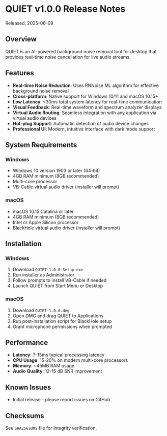 # QUIET v1.0.0 Release Notes

Released: 2025-06-09

## Overview

QUIET is an AI-powered background noise removal tool for desktop that provides real-time noise cancellation for live audio streams.

## Features

- **Real-time Noise Reduction**: Uses RNNoise ML algorithm for effective background noise removal
- **Cross-platform**: Native support for Windows 10/11 and macOS 10.15+
- **Low Latency**: <30ms total system latency for real-time communication
- **Visual Feedback**: Real-time waveform and spectrum analyzer displays
- **Virtual Audio Routing**: Seamless integration with any application via virtual audio devices
- **Hot-plug Support**: Automatic detection of audio device changes
- **Professional UI**: Modern, intuitive interface with dark mode support

## System Requirements

### Windows
- Windows 10 version 1903 or later (64-bit)
- 4GB RAM minimum (8GB recommended)
- Multi-core processor
- VB-Cable virtual audio driver (installer will prompt)

### macOS
- macOS 10.15 Catalina or later
- 4GB RAM minimum (8GB recommended)
- Intel or Apple Silicon processor
- BlackHole virtual audio driver (installer will prompt)

## Installation

### Windows
1. Download `QUIET-1.0.0-Setup.exe`
2. Run installer as Administrator
3. Follow prompts to install VB-Cable if needed
4. Launch QUIET from Start Menu or Desktop

### macOS
1. Download `QUIET-1.0.0.dmg`
2. Open DMG and drag QUIET to Applications
3. Run post-installation script for BlackHole setup
4. Grant microphone permissions when prompted

## Performance

- **Latency**: 7-15ms typical processing latency
- **CPU Usage**: 15-20% on modern multi-core processors
- **Memory**: ~45MB RAM usage
- **Audio Quality**: 12-15 dB SNR improvement

## Known Issues

- Initial release - please report issues on GitHub

## Checksums

See `SHA256SUMS` file for integrity verification.
